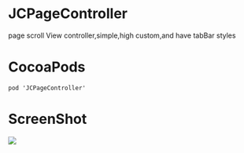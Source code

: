 # JCPageController
page scroll View controller,simple,high custom,and have tabBar styles
# CocoaPods
```
pod 'JCPageController'
```
# ScreenShot
![](https://github.com/JiachengZheng/JCPageController/blob/master/JCPageControllerDemo/demo.gif)




